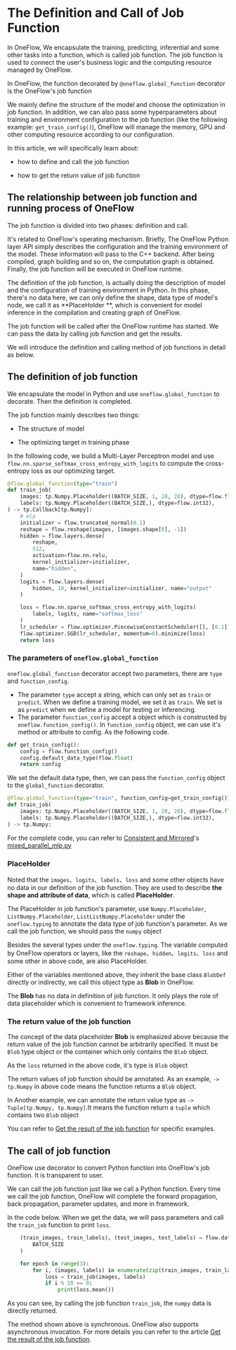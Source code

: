 # The Definition and Call of Job Function

In OneFlow, We encapsulate the training, predicting, inferential and some other tasks into a function, which is called job function. The job function is used to connect the user's business logic and the computing resource managed by OneFlow. 

In OneFlow, the function decorated by `@oneflow.global_function` decorator is the OneFlow's job function

We mainly define the structure of the model and choose the optimization in job function. In addition, we can also pass some hyperparameters about training and environment configuration to the job function (like the following example: `get_train_config()`), OneFlow will manage the memory, GPU and other computing resource according to our configuration.

In this article, we will specifically learn about:

* how to define and call the job function

* how to get the return value of job function

## The relationship between job function and running process of OneFlow

The job function is divided into two phases: definition and call.

It's related to OneFlow's operating mechanism. Briefly, The OneFlow Python layer API simply describes the configuration and the training environment of the model. These information will pass to the C++ backend. After being compiled, graph building and so on, the computation graph is obtained. Finally, the job function will be executed in OneFlow runtime.

The definition of the job function, is actually doing the description of model and the configuration of training environment in Python. In this phase, there's no data here, we can only define the shape, data type of model's node, we call it as  **PlaceHolder **, which is convenient for model inference in the compilation and creating graph of OneFlow.

The job function will be called after the OneFlow runtime has started. We can pass the data by calling job function and get the results. 

We will introduce the definition and calling method of job functions in detail as below. 

## The definition of job function

We encapsulate the model in Python and use `oneflow.global_function` to decorate. Then the definition is completed.

The job function mainly describes two things:

* The structure of model

* The optimizing target in training phase

In the following code, we build a Multi-Layer Perceptron model and use `flow.nn.sparse_softmax_cross_entropy_with_logits` to compute the cross-entropy loss as our optimizing target.

```python
@flow.global_function(type="train")
def train_job(
    images: tp.Numpy.Placeholder((BATCH_SIZE, 1, 28, 28), dtype=flow.float),
    labels: tp.Numpy.Placeholder((BATCH_SIZE,), dtype=flow.int32),
) -> tp.Callback[tp.Numpy]:
    # mlp
    initializer = flow.truncated_normal(0.1)
    reshape = flow.reshape(images, [images.shape[0], -1])
    hidden = flow.layers.dense(
        reshape,
        512,
        activation=flow.nn.relu,
        kernel_initializer=initializer,
        name="hidden",
    )
    logits = flow.layers.dense(
        hidden, 10, kernel_initializer=initializer, name="output"
    )

    loss = flow.nn.sparse_softmax_cross_entropy_with_logits(
        labels, logits, name="softmax_loss"
    )
    lr_scheduler = flow.optimizer.PiecewiseConstantScheduler([], [0.1])
    flow.optimizer.SGD(lr_scheduler, momentum=0).minimize(loss)
    return loss
```

### The parameters of `oneflow.global_function`

`oneflow.global_function` decorator accept two parameters, there are `type` and `function_config`. 

- The parameter `type` accept a string, which can only set as `train` or `predict`. When we define a training model, we set it as `train`. We set is as `predict` when we define a model for testing or inferencing. 
- The parameter `function_config` accept a object which is constructed by `oneflow.function_config()`. In `function_config` object, we can use it's method or attribute to config. As the following code. 

```python
def get_train_config():
    config = flow.function_config()
    config.default_data_type(flow.float)
    return config
```

We set the default data type, then, we can pass the `function_config` object to the `global_function` decorator. 

```python
@flow.global_function(type="train", function_config=get_train_config())
def train_job(
    images: tp.Numpy.Placeholder((BATCH_SIZE, 1, 28, 28), dtype=flow.float),
    labels: tp.Numpy.Placeholder((BATCH_SIZE,), dtype=flow.int32),
) -> tp.Numpy:
```

For the complete code, you can refer to [Consistent and Mirrored](consistent_mirrored.md)'s  [mixed_parallel_mlp.py](../code/extended_topics/hybrid_parallelism_mlp.py)

### PlaceHolder

Noted that the `images`、`logits`、`labels`、`loss` and some other objects have no data in our definition of the job function. They are used to describe **the shape and attribute of data**, which is called **PlaceHolder**.

The PlaceHolder in job function's parameter, use `Numpy.Placeholder`, `ListNumpy.Placeholder`, `ListListNumpy.Placeholder` under the `oneflow.typing` to annotate the data type of job function's parameter. As we call the job function, we should pass the `numpy` object

Besides the several types under the `oneflow.typing`. The variable computed by OneFlow operators or layers, like the `reshape`、`hidden`、`logits`、`loss` and some other in above code, are also PlaceHolder.

Either of the variables mentioned above, they inherit the base class `BlobDef` directly or indirectly, we call this object type as **Blob** in OneFlow. 

The **Blob** has no data in definition of job function. It only plays the role of data placeholder which is convenient to framework inference.

### The return value of the job function

The concept of the data placeholder **Blob** is emphasized above because the return value of the job function cannot be arbitrarily specified. It must be `Blob` type object or the container which only contains the `Blob` object. 

As the `loss` returned in the above code, it's type is `Blob` object

The return values of job function should be annotated. As an example, `-> tp.Numpy` in above code means the function returns a `Blob` object.

In Another example, we can annotate the return value type as `-> Tuple[tp.Numpy, tp.Numpy]`.It means the function return a `tuple` which contains two `Blob` object

You can refer to [Get the result of the job function](../basics_topics/async_get.md) for specific examples.

## The call of job function

OneFlow use decorator to convert Python function into OneFlow's job function. It is transparent to user.

We can call the job function just like we call a Python function. Every time we call the job function, OneFlow will complete the forward propagation, back propagation, parameter updates, and more in framework. 

In the code below. When we get the data, we will pass parameters and call the `train_job` function to print `loss`. 

```python
    (train_images, train_labels), (test_images, test_labels) = flow.data.load_mnist(
        BATCH_SIZE
    )

    for epoch in range(3):
        for i, (images, labels) in enumerate(zip(train_images, train_labels)):
            loss = train_job(images, labels)
            if i % 20 == 0:
                print(loss.mean())
```

As you can see, by calling the job function `train_job`, the `numpy` data is directly returned.

The method shown above is synchronous. OneFlow also supports asynchronous invocation. For more details you can refer to the article [Get the result of the job function](../basics_topics/async_get.md).

